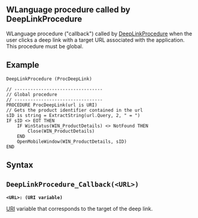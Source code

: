 
## WLanguage procedure called by DeepLinkProcedure



<a name="XUse"></a>
<a name="Use"></a>
<a name="description"></a>
WLanguage procedure ("callback") called by [DeepLinkProcedure](../WDLang3/1410089051.md) when the user clicks a deep link with a target URL associated with the application. This procedure must be global. 
<a name="Example1"></a>
<a name="sample_code"></a>

## Example


```wl
DeepLinkProcedure (ProcDeepLink)
```
<a name="1410089051_Example2"></a>



```wl
// ---------------------------------
// Global procedure
// ---------------------------------
PROCEDURE ProcDeepLink(url is URI)
// Gets the product identifier contained in the url
sID is string = ExtractString(url.Query, 2, " = ")
IF sID <> EOT THEN
	IF WinStatus(WIN_ProductDetails) <> NotFound THEN
		Close(WIN_ProductDetails)			
	END
	OpenMobileWindow(WIN_ProductDetails, sID)
END
```

<a name="XSYNTAX"></a>

## Syntax
<a name="SYNTAX1"></a>

`DeepLinkProcedure_Callback(<URL>)`
---

**`<URL>: (URI variable)`**

[URI](../WDLang3/1000024027.md) variable that corresponds to the target of the deep link. 







<a name="XComponent"></a>

